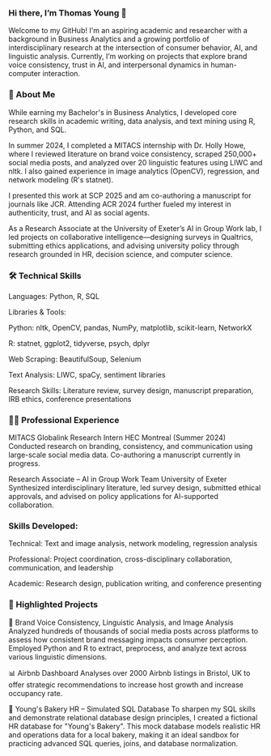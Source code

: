 ### Hi there, I’m Thomas Young 👋 

Welcome to my GitHub! I'm an aspiring academic and researcher with a background in Business Analytics and a growing portfolio of interdisciplinary research at the intersection of consumer behavior, AI, and linguistic analysis. Currently, I’m working on projects that explore brand voice consistency, trust in AI, and interpersonal dynamics in human-computer interaction.

### 🧠 About Me
While earning my Bachelor's in Business Analytics, I developed core research skills in academic writing, data analysis, and text mining using R, Python, and SQL.

In summer 2024, I completed a MITACS internship with Dr. Holly Howe, where I reviewed literature on brand voice consistency, scraped 250,000+ social media posts, and analyzed over 20 linguistic features using LIWC and nltk. I also gained experience in image analytics (OpenCV), regression, and network modeling (R's statnet).

I presented this work at SCP 2025 and am co-authoring a manuscript for journals like JCR. Attending ACR 2024 further fueled my interest in authenticity, trust, and AI as social agents.

As a Research Associate at the University of Exeter’s AI in Group Work lab, I led projects on collaborative intelligence—designing surveys in Qualtrics, submitting ethics applications, and advising university policy through research grounded in HR, decision science, and computer science.

### 🛠️ Technical Skills
Languages: Python, R, SQL

Libraries & Tools:

Python: nltk, OpenCV, pandas, NumPy, matplotlib, scikit-learn, NetworkX

R: statnet, ggplot2, tidyverse, psych, dplyr

Web Scraping: BeautifulSoup, Selenium

Text Analysis: LIWC, spaCy, sentiment libraries

Research Skills: Literature review, survey design, manuscript preparation, IRB ethics, conference presentations

### 👩‍🔬 Professional Experience
MITACS Globalink Research Intern
HEC Montreal (Summer 2024)
Conducted research on branding, consistency, and communication using large-scale social media data. Co-authoring a manuscript currently in progress.

Research Associate – AI in Group Work Team
University of Exeter
Synthesized interdisciplinary literature, led survey design, submitted ethical approvals, and advised on policy applications for AI-supported collaboration.

### Skills Developed:

Technical: Text and image analysis, network modeling, regression analysis

Professional: Project coordination, cross-disciplinary collaboration, communication, and leadership

Academic: Research design, publication writing, and conference presenting

### 🌟 Highlighted Projects

🧵 Brand Voice Consistency, Linguistic Analysis, and Image Analysis
Analyzed hundreds of thousands of social media posts across platforms to assess how consistent brand messaging impacts consumer perception. Employed Python and R to extract, preprocess, and analyze text across various linguistic dimensions.

📊 Airbnb Dashboard
Analyses over 2000 Airbnb listings in Bristol, UK to offer strategic recommendations to increase host growth and increase occupancy rate.

🍞 Young's Bakery HR – Simulated SQL Database
To sharpen my SQL skills and demonstrate relational database design principles, I created a fictional HR database for "Young's Bakery". This mock database models realistic HR and operations data for a local bakery, making it an ideal sandbox for practicing advanced SQL queries, joins, and database normalization.
